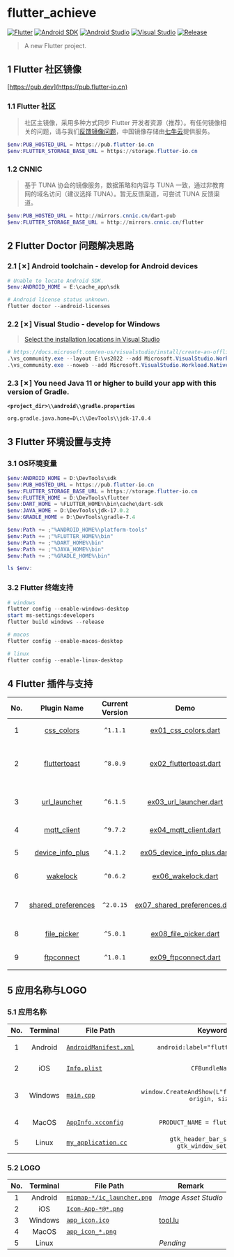 # flutter_achieve

[![Flutter](https://img.shields.io/badge/Flutter-3.3.0-brightgreen.svg?style=flat&logo=flutter)](https://docs.flutter.dev)
[![Android SDK](https://img.shields.io/badge/Android_SDK-33-brightgreen.svg?style=flat&logo=android)](https://developer.android.com/docs)
[![Android Studio](https://img.shields.io/badge/Android_Studio-2021.2.1-brightgreen.svg?style=flat&logo=android_studio)](https://developer.android.com/studio)
[![Visual Studio](https://img.shields.io/badge/Visual_Studio-17.2-brightgreen.svg?style=flat&logo=visual_studio)](https://visualstudio.microsoft.com/)
[![Release](https://img.shields.io/badge/Release-2.2.1-blue.svg)](https://github.com/aaric/flutter_achieve/releases)

> A new Flutter project.

## 1 Flutter 社区镜像

[https://pub.dev](https://pub.flutter-io.cn)

### 1.1 Flutter 社区

> 社区主镜像，采用多种方式同步 Flutter 开发者资源（推荐）。有任何镜像相关的问题，请与我们[反馈镜像问题](https://github.com/cfug/flutter.cn/issues)，中国镜像存储由[七牛云](https://sensors.qiniu.com/t/n9Q)提供服务。

```powershell
$env:PUB_HOSTED_URL = https://pub.flutter-io.cn
$env:FLUTTER_STORAGE_BASE_URL = https://storage.flutter-io.cn
```

### 1.2 CNNIC

> 基于 TUNA 协会的镜像服务，数据策略和内容与 TUNA 一致，通过非教育网的域名访问（建议选择 TUNA）。暂无反馈渠道，可尝试 TUNA 反馈渠道。

```powershell
$env:PUB_HOSTED_URL = http://mirrors.cnnic.cn/dart-pub
$env:FLUTTER_STORAGE_BASE_URL = http://mirrors.cnnic.cn/flutter
```

## 2 Flutter Doctor 问题解决思路

### 2.1 \[✗\] Android toolchain - develop for Android devices

```powershell
# Unable to locate Android SDK.
$env:ANDROID_HOME = E:\cache_app\sdk

# Android license status unknown.
flutter doctor --android-licenses
```

### 2.2 \[✗\] Visual Studio - develop for Windows

> [Select the installation locations in Visual Studio](https://docs.microsoft.com/en-us/visualstudio/install/change-installation-locations?view=vs-2022)

```powershell
# https://docs.microsoft.com/en-us/visualstudio/install/create-an-offline-installation-of-visual-studio?view=vs-2022
.\vs_community.exe --layout E:\vs2022 --add Microsoft.VisualStudio.Workload.NativeDesktop --includeRecommended --lang zh-CN
.\vs_community.exe --noweb --add Microsoft.VisualStudio.Workload.NativeDesktop --includeRecommended --lang zh-CN
```

### 2.3 \[✗\] You need Java 11 or higher to build your app with this version of Gradle.

**`<project_dir>\\android\\gradle.properties`**

```properties
org.gradle.java.home=D\:\\DevTools\\jdk-17.0.4
```

## 3 Flutter 环境设置与支持

### 3.1 OS环境变量

```powershell
$env:ANDROID_HOME = D:\DevTools\sdk
$env:PUB_HOSTED_URL = https://pub.flutter-io.cn
$env:FLUTTER_STORAGE_BASE_URL = https://storage.flutter-io.cn
$env:FLUTTER_HOME = D:\DevTools\flutter
$env:DART_HOME = %FLUTTER_HOME%\bin\cache\dart-sdk
$env:JAVA_HOME = D:\DevTools\jdk-17.0.2
$env:GRADLE_HOME = D:\DevTools\gradle-7.4

$env:Path += ;"%ANDROID_HOME%\platform-tools"
$env:Path += ;"%FLUTTER_HOME%\bin"
$env:Path += ;"%DART_HOME%\bin"
$env:Path += ;"%JAVA_HOME%\bin"
$env:Path += ;"%GRADLE_HOME%\bin"

ls $env:
```

### 3.2 Flutter 终端支持

```powershell
# windows
flutter config --enable-windows-desktop
start ms-settings:developers
flutter build windows --release

# macos
flutter config --enable-macos-desktop

# linux
flutter config --enable-linux-desktop
```

## 4 Flutter 插件与支持

|No.|Plugin Name|Current Version|Demo|Remark|
|:---:|:---:|:---:|:---:|-----|
|1|[css_colors](https://pub.dev/packages/css_colors)|`^1.1.1`|[ex01_css_colors.dart](https://github.com/aaric/flutter_achieve/blob/master/lib/ex01_css_colors.dart)|*CSS颜色*|
|2|[fluttertoast](https://pub.dev/packages/fluttertoast)|`^8.0.9`|[ex02_fluttertoast.dart](https://github.com/aaric/flutter_achieve/blob/master/lib/ex02_fluttertoast.dart)|*类似Android Toast提示*|
|3|[url_launcher](https://pub.dev/packages/url_launcher)|`^6.1.5`|[ex03_url_launcher.dart](https://github.com/aaric/flutter_achieve/blob/master/lib/ex03_url_launcher.dart)|*打开URL链接*|
|4|[mqtt_client](https://pub.dev/packages/mqtt_client)|`^9.7.2`|[ex04_mqtt_client.dart](https://github.com/aaric/flutter_achieve/blob/master/lib/ex04_mqtt_client.dart)|*MQTT支持*|
|5|[device_info_plus](https://pub.dev/packages/device_info_plus)|`^4.1.2`|[ex05_device_info_plus.dart](https://github.com/aaric/flutter_achieve/blob/master/lib/ex05_device_info_plus.dart)|*获取设置信息*|
|6|[wakelock](https://pub.dev/packages/wakelock)|`^0.6.2`|[ex06_wakelock.dart](https://github.com/aaric/flutter_achieve/blob/master/lib/ex06_wakelock.dart)|*防止屏幕休眠*|
|7|[shared_preferences](https://pub.dev/packages/shared_preferences)|`^2.0.15`|[ex07_shared_preferences.dart](https://github.com/aaric/flutter_achieve/blob/master/lib/ex07_shared_preferences.dart)|*简单持久存储数据*|
|8|[file_picker](https://pub.dev/packages/file_picker)|`^5.0.1`|[ex08_file_picker.dart](https://github.com/aaric/flutter_achieve/blob/master/lib/ex08_file_picker.dart)|*文件选择*|
|9|[ftpconnect](https://pub.dev/packages/ftpconnect)|`^1.0.1`|[ex09_ftpconnect.dart](https://github.com/aaric/flutter_achieve/blob/master/lib/ex09_ftpconnect.dart)|*FTP客户端*|

## 5 应用名称与LOGO

### 5.1 应用名称

|No.|Terminal|File Path|Keyword|Remark|
|:---:|:---:|-----|:---:|-----|
|1|Android|[`AndroidManifest.xml`](android/app/src/main/AndroidManifest.xml)|`android:label="flutter_achieve"`|*Flutter小例子*|
|2|iOS|[`Info.plist`](ios/Runner/Info.plist)|`CFBundleName`|*No Testing*|
|3|Windows|[`main.cpp`](windows/runner/main.cpp)|`window.CreateAndShow(L"flutter_achieve", origin, size)`|*存在中文兼容问题*|
|4|MacOS|[`AppInfo.xcconfig`](macos/Runner/Configs/AppInfo.xcconfig)|`PRODUCT_NAME = flutter_achieve`|*No Testing*|
|5|Linux|[`my_application.cc`](linux/my_application.cc)|`gtk_header_bar_set_title` `gtk_window_set_title`|*No Testing*|

### 5.2 LOGO

|No.|Terminal|File Path|Remark|
|:---:|:---:|-----|-----|
|1|Android|[`mipmap-*/ic_launcher.png`](android/app/src/main/res)|*Image Asset Studio*|
|2|iOS|[`Icon-App-*@*.png`](ios/Runner/Assets.xcassets/AppIcon.appiconset)||
|3|Windows|[`app_icon.ico`](windows/runner/resources)|[tool.lu](https://tool.lu/favicon/)|
|4|MacOS|[`app_icon_*.png`](macos/Runner/Assets.xcassets/AppIcon.appiconset)||
|5|Linux||*Pending*|

